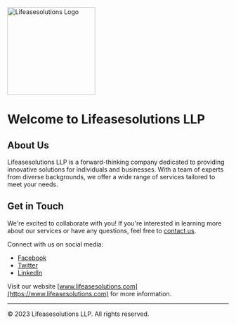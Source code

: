 <img src="https://github.com/lifeasesolutions/.github/assets/134608588/2a1cbe18-746b-4f32-9b0e-08614d11b903.png" alt="Lifeasesolutions Logo" width="200" height="200">

# Welcome to Lifeasesolutions LLP

## About Us

Lifeasesolutions LLP is a forward-thinking company dedicated to providing innovative solutions for individuals and businesses. With a team of experts from diverse backgrounds, we offer a wide range of services tailored to meet your needs.

## Get in Touch

We're excited to collaborate with you! If you're interested in learning more about our services or have any questions, feel free to [contact us](mailto:info@lifeasesolutions.com).

Connect with us on social media:
- [Facebook](https://www.facebook.com/lifeasesolutions)
- [Twitter](https://twitter.com/lifeasesolutions)
- [LinkedIn](https://www.linkedin.com/company/lifeasesolutions)

Visit our website [www.lifeasesolutions.com](https://www.lifeasesolutions.com) for more information.

---

© 2023 Lifeasesolutions LLP. All rights reserved.
